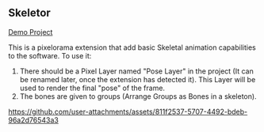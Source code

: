 ## Skeletor
[Demo Project](https://github.com/user-attachments/files/18738751/Extract.me.zip)

This is a pixelorama extension that add basic Skeletal animation capabilities to the software.
To use it:
1. There should be a Pixel Layer named "Pose Layer" in the project (It can be renamed later, once the extension has detected it). This Layer will be used to render the final "pose" of the frame.
2. The bones are given to groups (Arrange Groups as Bones in a skeleton).

https://github.com/user-attachments/assets/811f2537-5707-4492-bdeb-96a2d76543a3


